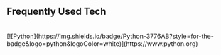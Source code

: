 ## Frequently Used Tech  
<br> 
[![Python](https://img.shields.io/badge/Python-3776AB?style=for-the-badge&logo=python&logoColor=white)](https://www.python.org)
